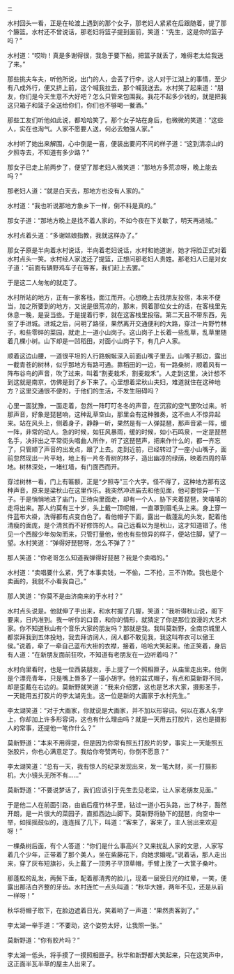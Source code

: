     二 

   水村回头一看，正是在轮渡上遇到的那个女子，那老妇人紧紧在后跟随着，提了那个籐篮。水村还不曾说话，那老妇将篮子提到面前，笑道：“先生，这是你的篮子吗？”

   水村道：“哎哟！真是多谢得很，我急于要下船，把篮子就丢了，难得老太给我送了来。”

   那些挑夫车夫，听他所说，出门的人，会丢了行李，这人对于江湖上的事情，至少有八成外行，便又挤上前，这个喊我拉去，那个喊我送去。水村笑了起来道：“朋友，你们是今天生意不大好吧？怎么只管来包围我。我花不起多少钱的，就是把我这只箱子和篮子全送给你们，你们也不够喝一餐酒。”

   那些工友们听他如此说，都哈哈笑了。那个女子站在身后，也微微的笑道：“这些人，实在也淘气。人家不愿要人送，何必去勉强人家。”

   水村听了她出来解围，心中倒是一喜，便装出要问不问的样子道：“这到清凉山的夕照寺去，不知道有多少路？”

   那女子已走上前两步了，便望了那老妇人微笑道：“那地方多荒凉呀，晚上能去吗？”

   那老妇人道：“就是白天去，那地方也没有人家的。”

   水村道：“我也听说那地方象乡下一样，倒不料是真的。”

   那女子道：“那地方晚上是找不着人家的，不如今夜在下关歇了，明天再进城。”

   水村点着头道：“多谢姑娘指教，我就这样办了。”

   那女子原是半向着水村说话，半向着老妇说话，水村和她道谢，她才将脸正式对着水村点头一笑。水村经人家送还了提篮，正想问那老妇人贵姓。那老妇人已是对女子道：“前面有辆野鸡车子在等客，我们赶上去罢。”

   于是这二人匆匆的就走了。

   水村所站的地方，正有一家客栈，面江而开。心想晚上去找朋友投宿，本来不便当，加之所要到的地方，又说是很荒凉的，那末，照着那位女士的话，在客栈里先休息一晚，是妥当些。于是提着行李，就在这客栈里投宿。第二天且不带东西，先空了手进城。进城之后，问明了路径，果然离开交通便利的大路，穿过一片野竹林子，和些零碎的菜园，就走上一道小山岗子。这山岗子上长着一些乱草，乱草里随着几棵小树。山下却是一凹稻田，对面小山岗子下，有几户人家。

   顺着这边山腰，一道很平坦的人行路蜿蜒深入前面山嘴子里去。山嘴子那边，露出一截青苍的树林，似乎那地方有路可通。靠稻田的一边，有一路桑树，顺着风有一阵布谷鸟的声音，吹了过来，叫着“割麦栽禾，割麦栽禾”。人走到这里，决计想不到这就是南京，仿佛是到了乡下来了。心里想着梁秋山夫妇，难道就住在这种地方？这里交通很不便的，于他们的生活，不发生阻碍吗？

   心里一面犹豫，一面走着，忽然一阵叮叮冬冬的声音，在沉寂的空气里吹过来。听那声音，好象是琵琶响，这种乱草空山，那里会有这种雅奏，这不由人不惊异起来。站在风头上，侧着身子，静静一听，果然是有一人弹琵琶，那声音紧一阵，缓一阵，非常的动人。急的时候，如狂风暴雨，缓的时候，如小石鸣泉，一定是琵琶名手，决非出之平常街头唱曲人所作，听了这琵琶声，把来作什么的，都一齐忘了，只管顺了声音的出发点，跟了上去。走到近前，已经转过了一座小山嘴子，面前忽然现出一片平地，地上有一片冬青树的林子，造出幽凉的绿荫，映着四周的草地。树林深处，一堵红墙，有门面西而开。

   穿过树林一看，门上有匾额，正是“夕照寺”三个大字。怪不得了，这种地方那有这种声音，原来是梁秋山在这里作乐。我突然冲进庙去和他见面，他可要惊异一下子。于是悄悄地进了庙门，正待向里面走，却有一个人，胁下夹着琵琶，笑嘻嘻的走将出来。那人约莫有三十岁，头上戴一顶呢帽，一直罩到眉毛头上来。身上穿一件蓝布大褂，洗得都有点变白色了。看他帽子下面，露出一截蓬乱的头发，配着他清瘦的面庞，是个清贫而不好修饰的人。自己远看以为是秋山，这才知道错了。他见一个西服少年匆匆而来，只管打量他，他也有些惊异的样子，便站住脚，望了一望。水村笑道：“弹得好琵琶呀，怎么不弹了？”

   那人笑道：“你老哥怎么知道我弹得好琵琶？我是个卖唱的。”

   水村道：“卖唱要什么紧，凭了本事卖钱，一不偷，二不抢，三不诈欺。我也是个卖画的，我就不小看我自己。”

   那人笑道：“你莫不是由济南来的于水村？”

   水村点头说是。他就伸了手出来，和水村握了几握，笑道：“我听得秋山说，阁下要来，日内准到。我一听你的口音，和你的情形，就猜定了你是那位浪漫的大艺术家。你不知道秋山有个音乐大家的朋友吗？那就是我。我叫莫新野，全南京城里人都崇拜我到五体投地，我去拜访阔人，阔人都不敢见我，我这叫布衣可以傲王侯。”说着，牵了一牵自己蓝布大褂的衣襟，接着，哈哈大笑起来。他正笑着，身后有人道：“在新朋友面前狂吹，不知道有老朋友在一边听着吗？”

   水村向里看时，也是一位西装朋友，手上提了一个照相匣子，从庙里走出来。他倒是个漂亮青年，只是嘴上唇多了一撮小胡字。他的盆式帽子，有点和莫新野不同，却是歪戴在右边的。莫新野就笑道：“我来介绍罢，这也是艺术大家，摄影圣手，一天能用五打胶片的李太湖先生。这一位是新的大画家于水村先生。”

   李太湖笑道：“对于大画家，你就说是大画家，并不加以形容词。何以在寡人名字上，你却加上许多形容词，这也有什么理由吗？就是一天用五打胶片，这也是摄影人的常事，还提他一笔作什么？”

   莫新野道：“本来不用得提，但是因为你常有照五打胶片的梦，事实上一天能照五张胶片，你也心满意足了。我给你夸赞两句，你倒不愿意？”

   李太湖笑道：“总有一天，我有惊人的纪录发现出来，发一笔大财，买一打摄影机，大小镜头无所不有……”

   莫新野道：“不要说梦话了，我们应该引于先生去见老梁，让人家老朋友见面。”

   于是他二人在前面引路，由庙后瘦竹林子里，钻过一道小石头路，出了林子，豁然开朗，是一片很大的菜园子，直抵西边山脚下。莫新野将胁下的琵琶，向空中一举，如摇摇鼓似的，连连摇了几下，叫道：“客来了，客来了，主人翁出来欢迎呀！”

   一棵桑树后面，有个人答道：“你们是什么事高兴？又来扰乱人家的文思，人家写着几个少年，正带着了那个美人，坐在紫藤花下，向她求婚呢。”说着话，那人走出来，穿了灰布短旗衫，头上戴了一顶男子平顶草帽，手臂上挽了一大筐子桑叶。

   那蓬松的乱发，两鬓下垂，配着那清秀的脸儿，现着一层受日光的红晕，一笑，便露出那洁白齐整的牙齿。水村连忙一点头叫道：“秋华大嫂，两年不见，还是从前一样呀！”

   秋华将帽子取下，在脸边遮着日光，笑着哟了一声道：“果然贵客到了。”

   李太湖一举手道：“不要动，这个姿势太好，让我照一张。”

   莫新野道：“你有胶片吗？”

   李太湖一低头，将手摸了一摸照相匣子。秋华和新野都大笑起来，只在这笑声中，这正面半瓦半草的屋主人出来了。

